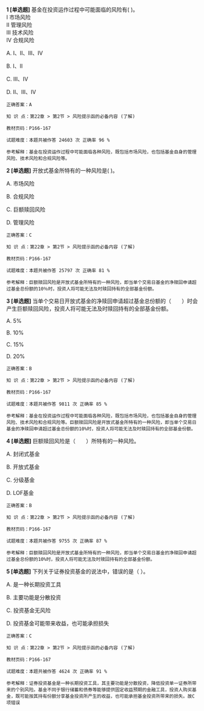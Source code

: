 **1 [单选题]** 基金在投资运作过程中可能面临的风险有(        )。 <br />
Ⅰ 市场风险 <br />
Ⅱ 管理风险 <br />
Ⅲ 技术风险 <br />
Ⅳ 合规风险 

A. Ⅰ、Ⅱ、Ⅲ、Ⅳ

B. Ⅰ、Ⅱ

C. Ⅲ、Ⅳ

D. Ⅱ、Ⅲ、Ⅳ 

```
正确答案：A

知 识 点：第22章 > 第2节 > 风险提示函的必备内容 (了解)

教材页码：P166-167

试题难度：本题共被作答 24603 次 正确率 96 %

参考解释：基金在投资运作过程中可能面临各种风险，既包括市场风险，也包括基金自身的管理风险、技术风险和合规风险等。
```


**2 [单选题]** 开放式基金所特有的一种风险是(       )。

A. 市场风险

B. 合规风险

C. 巨额赎回风险

D. 管理风险

```
正确答案：C

知 识 点：第22章 > 第2节 > 风险提示函的必备内容 (了解)

教材页码：P166-167

试题难度：本题共被作答 25797 次 正确率 81 %

参考解释：巨额赎回风险是开放式基金所特有的一种风险，即当单个交易日基金的净赎回申请超过基金总份额的10％时，投资人将可能无法及时赎回持有的全部基金份额。
```


**3 [单选题]** 当单个交易日开放式基金的净赎回申请超过基金总份额的（&emsp;&emsp;）时会产生巨额赎回风险，投资人将可能无法及时赎回持有的全部基金份额。

A. 5%

B. 10%

C. 15%

D. 20%

```
正确答案：B

知 识 点：第22章 > 第2节 > 风险提示函的必备内容 (了解)

教材页码：P166-167

试题难度：本题共被作答 9811 次 正确率 85 %

参考解释：基金在投资运作过程中可能面临各种风险，既包括市场风险，也包括基金自身的管理风险、技术风险和合规风险等。巨额赎回风险是开放式基金所特有的一种风险，即当单个交易日基金的净赎回申请超过基金总份额的10%时，投资人将可能无法及时赎回持有的全部基金份额。
```


**4 [单选题]** 巨额赎回风险是（&emsp;&emsp;）所特有的一种风险。

A. 封闭式基金

B. 开放式基金

C. 分级基金

D. LOF基金

```
正确答案：B

知 识 点：第22章 > 第2节 > 风险提示函的必备内容 (了解)

教材页码：P166-167

试题难度：本题共被作答 9755 次 正确率 87 %

参考解释：巨额赎回风险是开放式基金所特有的一种风险，即当单个交易日基金的净赎回申请超过基金总份额的10%时，投资人将可能无法及时赎回持有的全部基金份额。
```


**5 [单选题]** 下列关于证券投资基金的说法中，错误的是（       ）。

A. 是一种长期投资工具

B. 主要功能是分散投资

C. 投资基金无风险

D. 投资基金可能带来收益，也可能承担损失

```
正确答案：C

知 识 点：第22章 > 第2节 > 风险提示函的必备内容 (了解)

教材页码：P166-167

试题难度：本题共被作答 4624 次 正确率 91 %

参考解释：证券投资基金是一种长期投资工具，其主要功能是分散投资，降低投资单一证券所带来的个别风险。基金不同于银行储蓄和债券等能够提供固定收益预期的金融工具，投资人购买基金，既可能按其持有份额分享基金投资所产生的收益，也可能承担基金投资所带来的损失。故C项错误
```

